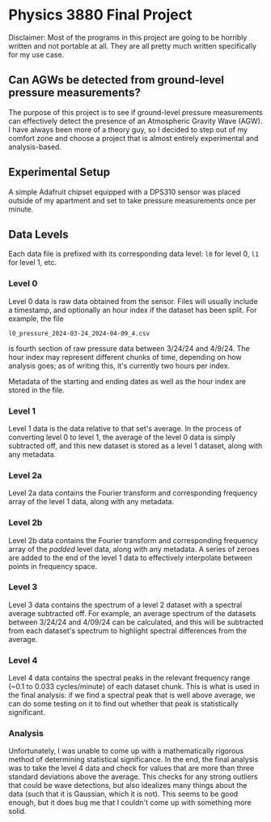 # Physics 3880 Final Project

Disclaimer: Most of the programs in this project are going to be horribly
written and not portable at all. They are all pretty much written specifically
for my use case.

## Can AGWs be detected from ground-level pressure measurements?

The purpose of this project is to see if ground-level pressure measurements can
effectively detect the presence of an Atmospheric Gravity Wave (AGW). I have
always been more of a theory guy, so I decided to step out of my comfort zone
and choose a project that is almost entirely experimental and analysis-based.

## Experimental Setup

A simple Adafruit chipset equipped with a DPS310 sensor was placed outside of
my apartment and set to take pressure measurements once per minute.

## Data Levels

Each data file is prefixed with its corresponding data level: `l0` for level 0,
`l1` for level 1, etc.

### Level 0

Level 0 data is raw data obtained from the sensor. Files will usually include a
timestamp, and optionally an hour index if the dataset has been split. For 
example, the file
```
l0_pressure_2024-03-24_2024-04-09_4.csv
```
is fourth section of raw pressure data between 3/24/24 and 4/9/24. The hour
index may represent different chunks of time, depending on how analysis goes;
as of writing this, it's currently two hours per index.

Metadata of the starting and ending dates as well as the hour index are stored
in the file.

### Level 1

Level 1 data is the data relative to that set's average. In the process of 
converting level 0 to level 1, the average of the level 0 data is simply 
subtracted off, and this new dataset is stored as a level 1 dataset, along with
any metadata.

### Level 2a

Level 2a data contains the Fourier transform and corresponding frequency array 
of the level 1 data, along with any metadata.

### Level 2b

Level 2b data contains the Fourier transform and corresponding frequency array
of the *padded* level data, along with any metadata. A series of zeroes are
added to the end of the level 1 data to effectively interpolate between points
in frequency space.

### Level 3

Level 3 data contains the spectrum of a level 2 dataset with a spectral average
subtracted off. For example, an average spectrum of the datasets between 
3/24/24 and 4/09/24 can be calculated, and this will be subtracted from each
dataset's spectrum to highlight spectral differences from the average.

### Level 4

Level 4 data contains the spectral peaks in the relevant frequency range (~0.1
to 0.033 cycles/minute) of each dataset chunk. This is what is used in the
final analysis: if we find a spectral peak that is well above average, we can
do some testing on it to find out whether that peak is statistically 
significant.

### Analysis

Unfortunately, I was unable to come up with a mathematically rigorous method of
determining statistical significance. In the end, the final analysis was to
take the level 4 data and check for values that are more than three standard
deviations above the average. This checks for any strong outliers that could be
wave detections, but also idealizes many things about the data (such that it is
Gaussian, which it is not). This seems to be good enough, but it does bug me
that I couldn't come up with something more solid.
